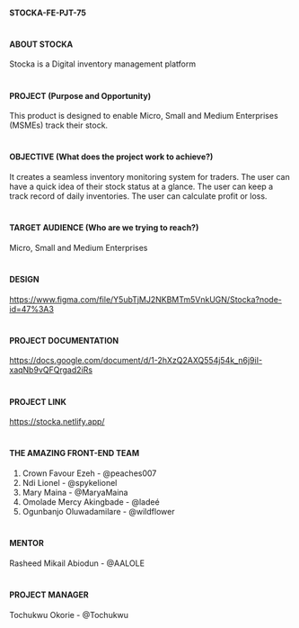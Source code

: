 #### STOCKA-FE-PJT-75
#
#### ABOUT STOCKA

Stocka is a Digital inventory management platform
#
#### PROJECT (Purpose and Opportunity)

This product is designed to enable Micro, Small and Medium Enterprises (MSMEs) track their stock.
#
#### OBJECTIVE (What does the project work to achieve?)

It creates a seamless inventory monitoring system for traders. 
The user can have a quick idea of their stock status at a glance. 
The user can keep a track record of daily inventories.
The user can calculate profit or loss.
#
#### TARGET AUDIENCE (Who are we trying to reach?)

Micro, Small and Medium Enterprises
#
#### DESIGN

https://www.figma.com/file/Y5ubTjMJ2NKBMTm5VnkUGN/Stocka?node-id=47%3A3
#
#### PROJECT DOCUMENTATION

https://docs.google.com/document/d/1-2hXzQ2AXQ554j54k_n6j9iI-xaqNb9vQFQrgad2iRs
#
#### PROJECT LINK
https://stocka.netlify.app/
#
#### THE AMAZING FRONT-END TEAM

1. Crown Favour Ezeh - @peaches007
2. Ndi Lionel - @spykelionel
3. Mary Maina - @MaryaMaina
4. Omolade Mercy Akingbade - @ladeé
5. Ogunbanjo Oluwadamilare - @wildflower
#
#### MENTOR
Rasheed Mikail Abiodun - @AALOLE
#
#### PROJECT MANAGER
Tochukwu Okorie - @Tochukwu
